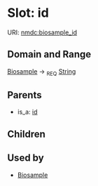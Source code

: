 
# Slot: id




URI: [nmdc:biosample_id](https://microbiomedata/meta/biosample_id)

## Domain and Range

[Biosample](Biosample.md) ->  <sub>REQ</sub> [String](String.md)

## Parents

 *  is_a: [id](id.md)

## Children


## Used by

 * [Biosample](Biosample.md)
